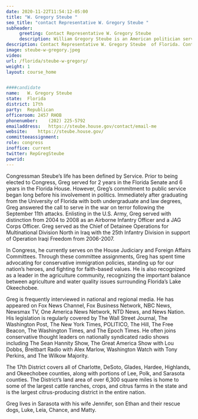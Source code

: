 ```yaml
---
date: 2020-11-22T11:54:12-05:00
title: "W. Gregory Steube "
seo_title: "contact Representative W. Gregory Steube "
subheader:
     greeting: Contact Representative W. Gregory Steube  
     description: William Gregory Steube is an American politician serving as the U.S. Representative for Florida's 17th congressional district since 2019.
description: Contact Representative W. Gregory Steube  of Florida. Contact information for W. Gregory Steube  includes email address, phone number, and mailing address.
image: steube-w-gregory.jpeg
video: 
url: /florida/steube-w-gregory/
weight: 1
layout: course_home


####candidate
name:	W. Gregory Steube 
state:	Florida
district: 17th
party:	Republican
officeroom:	2457 RHOB
phonenumber:	(202) 225-5792
emailaddress:	https://steube.house.gov/contact/email-me
website:	https://steube.house.gov/
committeeassignment: 
role: congress
inoffice: current
twitter: RepGregSteube
powrid: 
---
```


Congressman Steube’s life has been defined by Service. Prior to being elected to Congress, Greg served for 2 years in the Florida Senate and 6 years in the Florida House.  However, Greg’s commitment to public service began long before his involvement in politics. Immediately after graduating from the University of Florida with both undergraduate and law degrees, Greg answered the call to serve in the war on terror following the September 11th attacks. Enlisting in the U.S. Army, Greg served with distinction from 2004 to 2008 as an Airborne Infantry Officer and a JAG Corps Officer. Greg served as the Chief of Detainee Operations for Multinational Division North in Iraq with the 25th Infantry Division in support of Operation Iraqi Freedom from 2006-2007.

In Congress, he currently serves on the House Judiciary and Foreign Affairs Committees. Through these committee assignments, Greg has spent time advocating for conservative immigration policies, standing up for our nation’s heroes, and fighting for faith-based values. He is also recognized as a leader in the agriculture community, recognizing the important balance between agriculture and water quality issues surrounding Florida’s Lake Okeechobee.

Greg is frequently interviewed in national and regional media. He has appeared on Fox News Channel, Fox Business Network, NBC News, Newsmax TV, One America News Network, NTD News, and News Nation. His legislation is regularly covered by The Wall Street Journal, The Washington Post, The New York Times, POLITICO, The Hill, The Free Beacon, The Washington Times, and The Epoch Times. He often joins conservative thought leaders on nationally syndicated radio shows including The Sean Hannity Show, The Great America Show with Lou Dobbs, Breitbart Radio with Alex Marlow, Washington Watch with Tony Perkins, and The Wilkow Majority.

The 17th District covers all of Charlotte, DeSoto, Glades, Hardee, Highlands, and Okeechobee counties, along with portions of Lee, Polk, and Sarasota counties. The District’s land area of over 6,300 square miles is home to some of the largest cattle ranches, crops, and citrus farms in the state and is the largest citrus-producing district in the entire nation.

Greg lives in Sarasota with his wife Jennifer, son Ethan and their rescue dogs, Luke, Leia, Chance, and Matty. 